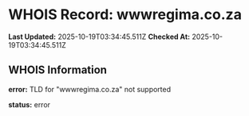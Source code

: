 # WHOIS Record: wwwregima.co.za

**Last Updated:** 2025-10-19T03:34:45.511Z
**Checked At:** 2025-10-19T03:34:45.511Z

## WHOIS Information

**error:** TLD for "wwwregima.co.za" not supported

**status:** error

